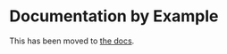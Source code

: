 # Documentation by Example

This has been moved to [the docs](https://argoproj.github.io/argo-workflows/walk-through/).
